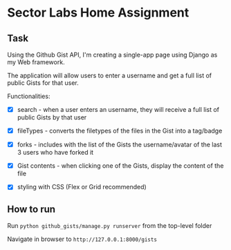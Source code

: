 # Sector Labs Home Assignment

## Task

Using the Github Gist API, I'm creating a single-app page using Django as my Web framework. 

The application will allow users to enter a username and get a full list of public Gists for that user.

Functionalities:
- [x] search - when a user enters an username, they will receive a full list of public Gists by that user

- [x] fileTypes - converts the filetypes of the files in the Gist into a tag/badge

- [x] forks - includes with the list of the Gists the username/avatar of the last 3 users who have forked it

- [x] Gist contents - when clicking one of the Gists, display the content of the file

- [x] styling with CSS (Flex or Grid recommended)

## How to run

Run `python github_gists/manage.py runserver` from the top-level folder

Navigate in browser to `http://127.0.0.1:8000/gists`
